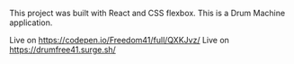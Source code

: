 This project was built with React and CSS flexbox.
This is a Drum Machine application.

Live on https://codepen.io/Freedom41/full/QXKJvz/
Live on https://drumfree41.surge.sh/
